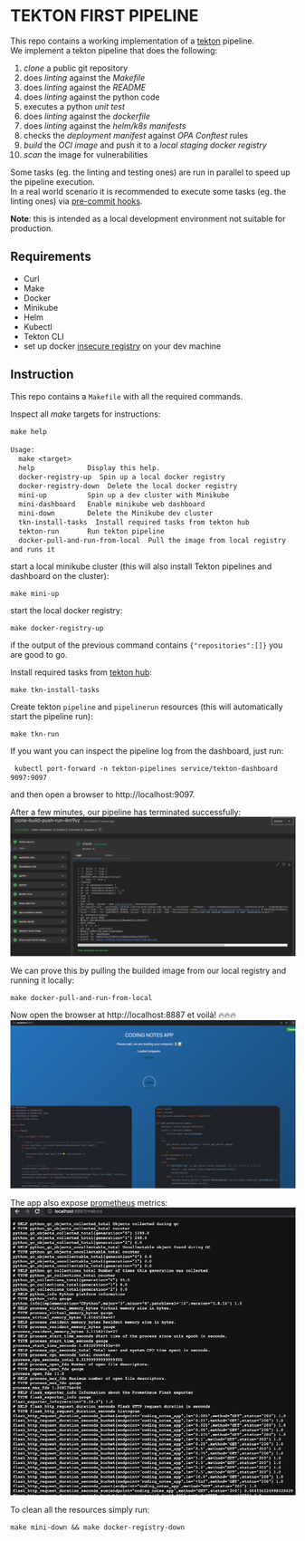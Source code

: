 # TEKTON FIRST PIPELINE
This repo contains a working implementation of a [tekton](https://tekton.dev/) pipeline.
<br/>
We implement a tekton pipeline that does the following:
1. *clone* a public git repository
2. does *linting* against the *Makefile*
3. does *linting* against the *README*
4. does *linting* against the python code
5. executes a python *unit test*
6. does *linting* against the *dockerfile*
7. does *linting* against the *helm/k8s manifests*
8. checks the *deployment manifest* against *OPA Conftest* rules
9. *build* the *OCI image* and push it to a *local staging docker registry*
10. *scan* the image for vulnerabilities

Some tasks (eg. the linting and testing ones) are run in parallel to speed up the pipeline execution.  
In a real world scenario it is recommended to execute some tasks (eg. the linting ones) via [pre-commit hooks](https://pre-commit.com/).

**Note**: this is intended as a local development environment not suitable for production.


## Requirements
- Curl
- Make
- Docker
- Minikube
- Helm
- Kubectl
- Tekton CLI
- set up docker [insecure registry](https://docs.docker.com/registry/insecure/) on your dev machine


## Instruction
This repo contains a `Makefile` with all the required commands.

Inspect all *make* targets for instructions:
```console
make help

Usage:
  make <target>
  help             Display this help.
  docker-registry-up  Spin up a local docker registry
  docker-registry-down  Delete the local docker registry
  mini-up          Spin up a dev cluster with Minikube
  mini-dashboard   Enable minikube web dashboard
  mini-down        Delete the Minikube dev cluster
  tkn-install-tasks  Install required tasks from tekton hub
  tekton-run       Run tekton pipeline
  docker-pull-and-run-from-local  Pull the image from local registry and runs it
```

start a local minikube cluster (this will also install Tekton pipelines and dashboard on the cluster):
```console
make mini-up
```

start the local docker registry:
```console
make docker-registry-up
```
if the output of the previous command contains `{"repositories":[]}` you are good to go.

Install required tasks from [tekton hub](https://hub.tekton.dev/):
```console
make tkn-install-tasks
```
Create tekton `pipeline` and `pipelinerun` resources (this will automatically start the pipeline run):
```console
make tkn-run
```

If you want you can inspect the pipeline log from the dashboard, just run:
```console
 kubectl port-forward -n tekton-pipelines service/tekton-dashboard 9097:9097
```
and then open a browser to http://localhost:9097.

After a few minutes, our pipeline has terminated successfully:
![pipeline](Images/pipeline.png)

We can prove this by pulling the builded image from our local registry and running it locally:
```console
make docker-pull-and-run-from-local
```

Now open the browser at http://localhost:8887 et voilà! 🔥🔥🔥
![app](Images/app.png)


The app also expose [prometheus](https://prometheus.io/) metrics:  
![prometheus](Images/metrics.png)



To clean all the resources simply run:
```console
make mini-down && make docker-registry-down
```
